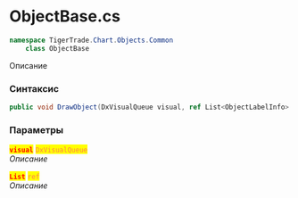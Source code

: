 
# ObjectBase.cs
```csharp
namespace TigerTrade.Chart.Objects.Common  
    class ObjectBase
```

Описание

### Синтаксис
```csharp
public void DrawObject(DxVisualQueue visual, ref List<ObjectLabelInfo> labels)
```

### Параметры  
<mark style="color:red;">**`visual`**</mark> <mark style="color:coral;">`DxVisualQueue`</mark>  
 *Описание*  
  
<mark style="color:red;">**`List`**</mark> <mark style="color:coral;">`ref`</mark>  
 *Описание*  
  

                    
                    